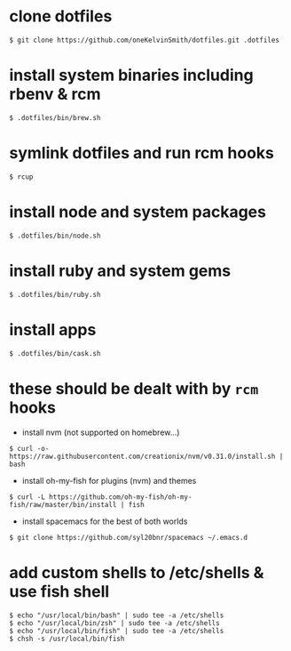 # clone dotfiles
```
$ git clone https://github.com/oneKelvinSmith/dotfiles.git .dotfiles
```

# install system binaries including rbenv & rcm
```
$ .dotfiles/bin/brew.sh
```

# symlink dotfiles and run rcm hooks
```
$ rcup
```

# install node and system packages
```
$ .dotfiles/bin/node.sh
```

# install ruby and system gems
```
$ .dotfiles/bin/ruby.sh
```

# install apps
```
$ .dotfiles/bin/cask.sh
```

# these should be dealt with by `rcm` hooks

* install nvm (not supported on homebrew...)
```
$ curl -o- https://raw.githubusercontent.com/creationix/nvm/v0.31.0/install.sh | bash
```

* install oh-my-fish for plugins (nvm) and themes
```
$ curl -L https://github.com/oh-my-fish/oh-my-fish/raw/master/bin/install | fish
```

* install spacemacs for the best of both worlds
```
$ git clone https://github.com/syl20bnr/spacemacs ~/.emacs.d
```

# add custom shells to /etc/shells & use fish shell
```
$ echo "/usr/local/bin/bash" | sudo tee -a /etc/shells
$ echo "/usr/local/bin/zsh" | sudo tee -a /etc/shells
$ echo "/usr/local/bin/fish" | sudo tee -a /etc/shells
$ chsh -s /usr/local/bin/fish
```
